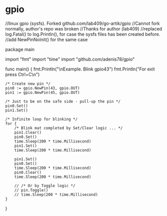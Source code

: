 # gpio
//linux gpio (sysfs). Forked github.com/lab409/go-artik/gpio
//Cannot fork normally, author's repo was broken
//Thanks for author (lab409)
//replaced log.Fatal() to log.Println(), for case the sysfs files has been created before. 
//add NewPinNoInit() for the same case

package main

import "fmt"
import "time"
import "github.com/adenis78/gpio"

func main() {
	fmt.Println("\nExample. Blink gpio43")
	fmt.Println("For exit press Ctrl+C\n")

	/* Create new pin */
	pin0 := gpio.NewPin(43, gpio.OUT)
	pin1 := gpio.NewPin(45, gpio.OUT)

	/* Just to be on the safe side - pull-up the pin */
	pin0.Set()
	pin1.Set()

	/* Infinite loop for blinking */
	for {
		/* Blink mat completed by Set/Clear logic ... */
		pin1.Clear()
		pin0.Set()
		time.Sleep(200 * time.Millisecond)
		pin1.Set()
		time.Sleep(200 * time.Millisecond)

		pin1.Set()
		pin0.Set()
		time.Sleep(200 * time.Millisecond)
		pin0.Clear()
		time.Sleep(200 * time.Millisecond)

		// /* Or by Toggle logic */
		// pin.Toggle()
		// time.Sleep(200 * time.Millisecond)
	}
}

